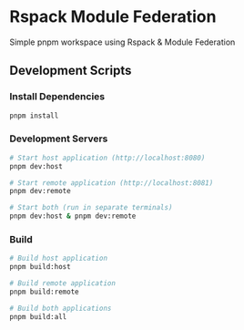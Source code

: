 # Rspack Module Federation

Simple pnpm workspace using Rspack & Module Federation

## Development Scripts

### Install Dependencies

```bash
pnpm install
```

### Development Servers

```bash
# Start host application (http://localhost:8080)
pnpm dev:host

# Start remote application (http://localhost:8081)
pnpm dev:remote

# Start both (run in separate terminals)
pnpm dev:host & pnpm dev:remote
```

### Build

```bash
# Build host application
pnpm build:host

# Build remote application
pnpm build:remote

# Build both applications
pnpm build:all
```
